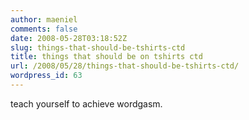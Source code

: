```yaml
---
author: maeniel
comments: false
date: 2008-05-28T03:18:52Z
slug: things-that-should-be-tshirts-ctd
title: things that should be on tshirts ctd
url: /2008/05/28/things-that-should-be-tshirts-ctd/
wordpress_id: 63
---
```


teach yourself to achieve wordgasm.
